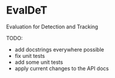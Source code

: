 # EvalDeT

Evaluation for Detection and Tracking

TODO:
- add docstrings everywhere possible
- fix unit tests
- add some unit tests
- apply current changes to the API docs
